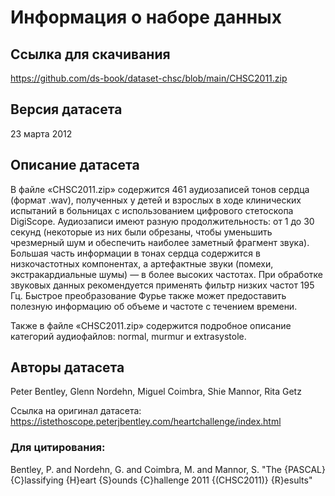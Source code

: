 # Информация о наборе данных
## Ссылка для скачивания
https://github.com/ds-book/dataset-chsc/blob/main/CHSC2011.zip

## Версия датасета

23 марта 2012

## Описание датасета
В файле «CHSC2011.zip» содержится 461 аудиозаписей тонов сердца (формат .wav), полученных у детей и взрослых в ходе клинических испытаний в больницах с использованием цифрового стетоскопа DigiScope. Аудиозаписи имеют разную продолжительность: от 1 до 30 секунд (некоторые из них были обрезаны, чтобы уменьшить чрезмерный шум и обеспечить наиболее заметный фрагмент звука). Большая часть информации в тонах сердца содержится в низкочастотных компонентах, а артефактные звуки (помехи, экстракардиальные шумы) — в более высоких частотах. При обработке звуковых данных рекомендуется применять фильтр низких частот 195 Гц. Быстрое преобразование Фурье также может предоставить полезную информацию об объеме и частоте с течением времени.

Также в файле «CHSC2011.zip» содержится подробное описание категорий аудиофайлов: normal, murmur и extrasystole.

## Авторы датасета
Peter Bentley, Glenn Nordehn, Miguel Coimbra, Shie Mannor, Rita Getz

Ссылка на оригинал датасета: https://istethoscope.peterjbentley.com/heartchallenge/index.html

### Для цитирования: 

Bentley, P. and Nordehn, G. and Coimbra, M. and Mannor, S. "The {PASCAL} {C}lassifying {H}eart {S}ounds {C}hallenge 2011 {(CHSC2011)} {R}esults"
